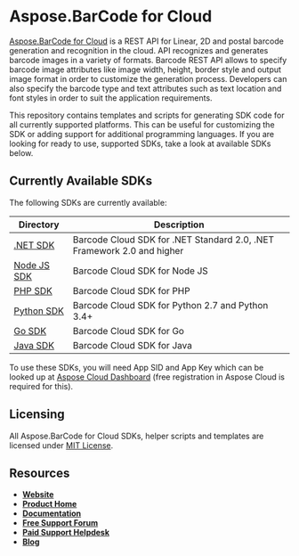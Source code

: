 # Aspose.BarCode for Cloud

[Aspose.BarCode for Cloud](https://products.aspose.cloud/barcode/cloud) is a REST API for Linear, 2D and postal barcode generation and recognition in the cloud. API recognizes and generates barcode images in a variety of formats. Barcode REST API allows to specify barcode image attributes like image width, height, border style and output image format in order to customize the generation process. Developers can also specify the barcode type and text attributes such as text location and font styles in order to suit the application requirements.

This repository contains templates and scripts for generating SDK code for all currently supported platforms. This can be useful for customizing the SDK or adding support for additional programming languages. If you are looking for ready to use, supported SDKs, take a look at available SDKs below.

## Currently Available SDKs

The following SDKs are currently available:

Directory                                                                         | Description
--------------------------------------------------------------------------------- | --------------------------------------------------------------
[.NET SDK](https://github.com/aspose-barcode-cloud/aspose-barcode-cloud-dotnet)   | Barcode Cloud SDK for .NET Standard 2.0, .NET Framework 2.0 and higher
[Node JS SDK](https://github.com/aspose-barcode-cloud/aspose-barcode-cloud-node)  | Barcode Cloud SDK for Node JS
[PHP SDK](https://github.com/aspose-barcode-cloud/aspose-barcode-cloud-php)       | Barcode Cloud SDK for PHP
[Python SDK](https://github.com/aspose-barcode-cloud/aspose-barcode-cloud-python) | Barcode Cloud SDK for Python 2.7 and Python 3.4+
[Go SDK](https://github.com/aspose-barcode-cloud/aspose-barcode-cloud-go)         | Barcode Cloud SDK for Go
[Java SDK](https://github.com/aspose-barcode-cloud/aspose-barcode-cloud-java)     | Barcode Cloud SDK for Java

To use these SDKs, you will need App SID and App Key which can be looked up at [Aspose Cloud Dashboard](https://dashboard.aspose.cloud/#/apps) (free registration in Aspose Cloud is required for this).

## Licensing

All Aspose.BarCode for Cloud SDKs, helper scripts and templates are licensed under [MIT License](LICENSE).

## Resources

+ [**Website**](https://www.aspose.cloud)
+ [**Product Home**](https://products.aspose.cloud/barcode/cloud)
+ [**Documentation**](https://docs.aspose.cloud/display/barcodecloud/Home)
+ [**Free Support Forum**](https://forum.aspose.cloud/c/barcode)
+ [**Paid Support Helpdesk**](https://helpdesk.aspose.cloud/)
+ [**Blog**](https://blog.aspose.cloud/category/aspose-products/aspose-barcode-product-family/)

